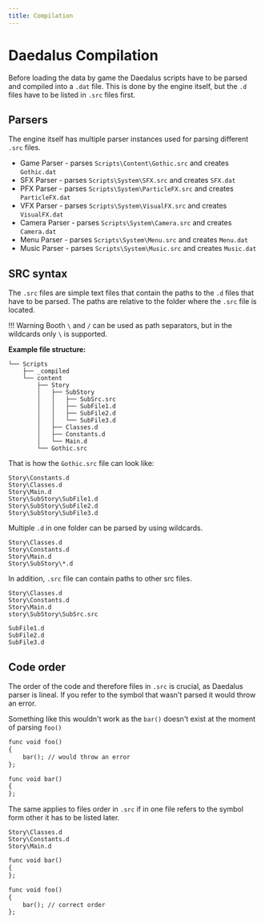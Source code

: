 ```yaml
---
title: Compilation
---
```

# Daedalus Compilation
Before loading the data by game the Daedalus scripts have to be parsed and compiled into a `.dat` file. This is done by the engine itself, but the `.d` files have to be listed in `.src` files first.

## Parsers
The engine itself has multiple parser instances used for parsing different `.src` files.

- Game Parser - parses `Scripts\Content\Gothic.src` and creates `Gothic.dat`
- SFX Parser - parses `Scripts\System\SFX.src` and creates `SFX.dat`
- PFX Parser - parses `Scripts\System\ParticleFX.src` and creates `ParticleFX.dat`
- VFX Parser - parses `Scripts\System\VisualFX.src` and creates `VisualFX.dat`
- Camera Parser - parses `Scripts\System\Camera.src` and creates `Camera.dat`
- Menu Parser - parses `Scripts\System\Menu.src` and creates `Menu.dat`
- Music Parser - parses `Scripts\System\Music.src` and creates `Music.dat`

## SRC syntax
The `.src` files are simple text files that contain the paths to the `.d` files that have to be parsed. The paths are relative to the folder where the `.src` file is located.

!!! Warning
    Booth `\` and `/` can be used as path separators, but in the wildcards only `\` is supported.


**Example file structure:**

``` title="&lt;gothic-root&gt;/_work/Data/"
└── Scripts
    ├── _compiled
    └── content
        ├── Story
        │   ├── SubStory
        │   │   ├── SubSrc.src
        │   │   ├── SubFile1.d
        │   │   ├── SubFile2.d
        │   │   └── SubFile3.d
        │   ├── Classes.d
        │   ├── Constants.d
        │   └── Main.d
        └── Gothic.src
```

That is how the `Gothic.src` file can look like:

``` title="Gothic.src"
Story\Constants.d
Story\Classes.d
Story\Main.d
Story\SubStory\SubFile1.d
Story\SubStory\SubFile2.d
Story\SubStory\SubFile3.d
```

Multiple `.d` in one folder can be parsed by using wildcards.

``` title="Gothic.src" hl_lines="4"
Story\Classes.d
Story\Constants.d
Story\Main.d
Story\SubStory\*.d
```

In addition, `.src` file can contain paths to other src files.

``` title="Gothic.src" hl_lines="4"
Story\Classes.d
Story\Constants.d
Story\Main.d
story\SubStory\SubSrc.src
```

``` title="SubSrc.src"
SubFile1.d
SubFile2.d
SubFile3.d
```

## Code order
The order of the code and therefore files in `.src` is crucial, as Daedalus parser is lineal. If you refer to the symbol that wasn't parsed it would throw an error. 

Something like this wouldn't work as the `bar()` doesn't exist at the moment of parsing `foo()`
```dae
func void foo()
{
	bar(); // would throw an error
};

func void bar()
{
};
```
The same applies to files order in `.src` if in one file refers to the symbol form other it has to be listed later.

``` title="Gothic.src" hl_lines="1 3"
Story\Classes.d
Story\Constants.d
Story\Main.d
```

```dae title="Classes.d"
func void bar()
{
};
```

```dae title="Main.d"
func void foo()
{
	bar(); // correct order
};
```
